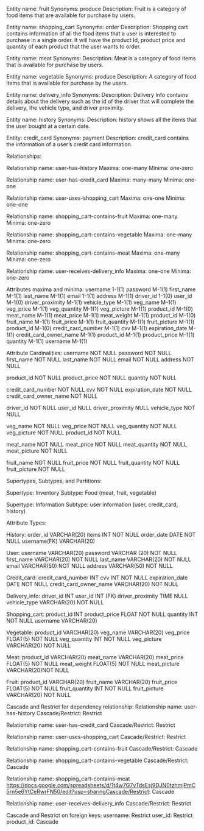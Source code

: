 Entity name: fruit
Synonyms: produce
Description: Fruit is a category of food items that are available for purchase by users. 

Entity name: shopping_cart 
Synonyms: order
Description: Shopping cart contains information of all the food items that a user is interested to purchase in a single order. It will have the product Id, product price and quantity of each product that the user wants to order. 

Entity name: meat
Synonyms: 
Description: Meat is a category of food items that is available for purchase by users.

Entity name: vegetable
Synonyms: produce
Description: A category of food items that is available for purchase by the users.

Entity name: delivery_info
Synonyms: 
Description: Delivery Info contains details about the delivery such as the id of the driver that will complete the delivery, the vehicle type, and driver proximity.

Entity name: history
Synonyms: 
Description: history shows all the items that the user bought at a certain date.

Entity: credit_card
Synonyms: payment
Description: credit_card contains the information of a user’s credit card information.



Relationships:

Relationship name: user-has-history
Maxima: one-many
Minima: one-zero

Relationship name: user-has-credit_card
Maxima: many-many
Minima: one-one

Relationship name: user-uses-shopping_cart
Maxima: one-one
Minima: one-one

Relationship name: shopping_cart-contains-fruit
Maxima: one-many
Minima:  one-zero

Relationship name: shopping_cart-contains-vegetable 
Maxima: one-many
Minima: one-zero

Relationship name: shopping_cart-contains-meat
Maxima: one-many
Minima: one-zero

Relationship name: user-receives-delivery_info
Maxima: one-one
Minima: one-zero

Attributes maxima and minima:
username 1-1(1)
password M-1(1)
first_name M-1(1)
last_name M-1(1)
email 1-1(1)
address M-1(1)
driver_id 1-1(0)
user_id M-1(0)
driver_proximity M-1(1)
vehicle_type M-1(1)
veg_name M-1(1)
veg_price M-1(1)
veg_quantity M-1(1)
veg_picture M-1(1)
product_id M-1(0)
meat_name M-1(1)
meat_price M-1(1)
meat_weight M-1(1)
product_id M-1(0)
fruit_name M-1(1)
	fruit_price M-1(1)
fruit_quantity M-1(1)
fruit_picture M-1(1)
product_id M-1(0)
credit_card_number M-1(1)
cvv M-1(1)
expiration_date M-1(1)
credit_card_owner_name M-1(1)
product_id M-1(1)
product_price M-1(1)
quantity M-1(1)
username M-1(1)

Attribute Cardinalities: 
username NOT NULL
password NOT NULL
first_name NOT NULL
last_name NOT NULL
email NOT NULL
address NOT NULL

product_id NOT NULL
product_price NOT NULL
quantity NOT NULL

credit_card_number NOT NULL
cvv NOT NULL
expiration_date NOT NULL
credit_card_owner_name NOT NULL

driver_id NOT NULL
user_id NULL
driver_proximity NULL
vehicle_type  NOT NULL

veg_name NOT NULL
veg_price NOT NULL
veg_quantity NOT NULL
veg_picture NOT NULL
product_id NOT NULL

meat_name NOT NULL
meat_price NOT NULL
meat_quantity NOT NULL
meat_picture NOT NULL

fruit_name NOT NULL
fruit_price NOT NULL
fruit_quantity NOT NULL
fruit_picture NOT NULL


Supertypes, Subtypes, and Partitions:

Supertype: Inventory
Subtype: Food (meat, fruit, vegetable)

Supertype: Information
Subtype: user information (user, credit_card, history)

Attribute Types:

History: 
order_id VARCHAR(20)
items INT NOT NULL 
order_date DATE NOT NULL
username(FK) VARCHAR(20)

User:
username VARCHAR(20)
password VARCHAR (20) NOT NULL
first_name VARCHAR(20) NOT NULL
last_name VARCHAR(20) NOT NULL
email VARCHAR(50) NOT NULL
address VARCHAR(50) NOT NULL

Credit_card:
credit_card_number INT 
cvv INT NOT NULL 
expiration_date DATE NOT NULL 
credit_card_owner_name VARCHAR(20) NOT NULL

Delivery_info:
driver_id INT
 user_id INT (FK)
driver_proximity TIME NULL
vehicle_type VARCHAR(20) NOT NULL

Shopping_cart:
product_id INT
product_price FLOAT NOT NULL
quantity INT NOT NULL
username VARCHAR(20)

Vegetable:
product_id VARCHAR(20) 
veg_name VARCHAR(20)
veg_price FLOAT(5) NOT NULL
veg_quantity INT NOT NULL
veg_picture VARCHAR(20) NOT NULL 

Meat:
product_id VARCHAR(20)
meat_name VARCHAR(20)
meat_price FLOAT(5) NOT NULL
meat_weight FLOAT(5) NOT NULL
meat_picture VARCHAR(20)NOT NULL 

Fruit:
product_id VARCHAR(20)
fruit_name VARCHAR(20)
fruit_price FLOAT(5) NOT NULL
fruit_quantity INT NOT NULL
fruit_picture VARCHAR(20) NOT NULL 

Cascade and Restrict for dependency relationship:
Relationship name: user-has-history
	Cascade/Restrict: Restrict

Relationship name: user-has-credit_card
Cascade/Restrict: Restrict

Relationship name: user-uses-shopping_cart
Cascade/Restrict: Restrict

Relationship name: shopping_cart-contains-fruit
Cascade/Restrict: Cascade

Relationship name: shopping_cart-contains-vegetable 
Cascade/Restrict: Cascade

Relationship name: shopping_cart-contains-meat
https://docs.google.com/spreadsheets/d/1t4w7G7vTdsEsj9DJN0tzhmjPmC5rn5e6YtCeRwrFN50/edit?usp=sharingCascade/Restrict: Cascade

Relationship name: user-receives-delivery_info
Cascade/Restrict: Restrict 


Cascade and Restrict on foreign keys:
username: Restrict
user_id: Restrict
product_id: Cascade
